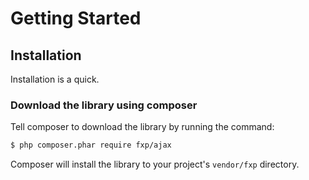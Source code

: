 Getting Started
===============

## Installation

Installation is a quick.

### Download the library using composer

Tell composer to download the library by running the command:

```bash
$ php composer.phar require fxp/ajax
```

Composer will install the library to your project's `vendor/fxp` directory.
